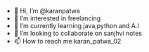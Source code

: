 - 👋 Hi, I’m @karanpatwa
- 👀 I’m interested in freelancing
- 🌱 I’m currently learning java,python and A.I
- 💞️ I’m looking to collaborate on sanjhvi notes
- 📫 How to reach me karan_patwa_02

<!---
karanpatwa/karanpatwa is a ✨ special ✨ repository because its `README.md` (this file) appears on your GitHub profile.
You can click the Preview link to take a look at your changes.
--->
